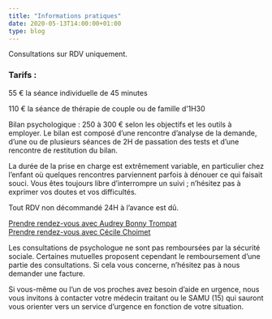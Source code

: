 ```yaml
---
title: "Informations pratiques"
date: 2020-05-13T14:00:00+01:00
type: blog
---
```


Consultations sur RDV uniquement.

### Tarifs :

55 € la séance individuelle de 45 minutes

<!--more-->

110 € la séance de thérapie de couple ou de famille d’1H30

Bilan psychologique : 250 à 300 € selon les objectifs et les outils à employer. Le bilan est composé d’une rencontre d’analyse de la demande, d’une ou de plusieurs séances de 2H de passation des tests et d’une rencontre de restitution du bilan.

La durée de la prise en charge est extrêmement variable, en particulier chez l’enfant où quelques rencontres parviennent parfois à dénouer ce qui faisait souci. Vous êtes toujours libre d’interrompre un suivi ; n’hésitez pas à exprimer vos doutes et vos difficultés.

Tout RDV non décommandé 24H à l’avance est dû.

<a class="" href="https://www.doctolib.fr/psychologue/lyon/audrey-bonny-trompat" title="Prendre rendez-vous" target="_blank"><i class="fa fa-calendar"></i> Prendre rendez-vous avec Audrey Bonny Trompat</a>
<br>
<a class="" href="https://www.doctolib.fr/psychologue/lyon/cecile-choimet" title="Prendre rendez-vous" target="_blank"><i class="fa fa-calendar"></i> Prendre rendez-vous avec Cécile Choimet</a>

Les consultations de psychologue ne sont pas remboursées par la sécurité sociale. Certaines mutuelles proposent cependant le remboursement d’une partie des consultations. Si cela vous concerne, n’hésitez pas à nous demander une facture.

Si vous-même ou l’un de vos proches avez besoin d’aide en urgence, nous vous invitons à contacter votre médecin traitant ou le SAMU (15) qui sauront vous orienter vers un service d’urgence en fonction de votre situation.
